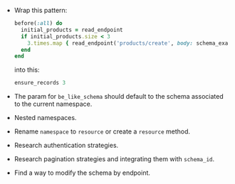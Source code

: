 - Wrap this pattern:
    
    ```ruby
    before(:all) do
      initial_products = read_endpoint
      if initial_products.size < 3
        3.times.map { read_endpoint('products/create', body: schema_example(:product)) }
      end
    end
    ```

    into this:

    ```ruby
    ensure_records 3
    ```

- The param for `be_like_schema` should default to the schema associated to the current namespace.
- Nested namespaces.
- Rename `namespace` to `resource` or create a `resource` method.
- Research authentication strategies.
- Research pagination strategies and integrating them with `schema_id`.
- Find a way to modify the schema by endpoint.
